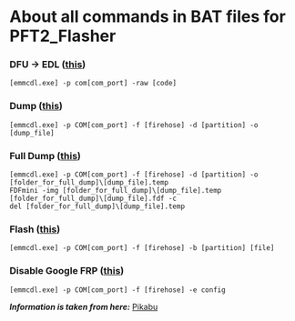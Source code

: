 # About all commands in BAT files for PFT2_Flasher

### DFU → EDL ([this](https://github.com/Zalexanninev15/PFT2/blob/master/PFT2_Flasher/edl.bat))

```
[emmcdl.exe] -p com[com_port] -raw [code]
```

### Dump ([this](https://github.com/Zalexanninev15/PFT2/blob/master/PFT2_Flasher/dump.bat))

```
[emmcdl.exe] -p COM[com_port] -f [firehose] -d [partition] -o [dump_file]
```

### Full Dump ([this](https://github.com/Zalexanninev15/PFT2/blob/master/PFT2_Flasher/full_dump.bat))

```
[emmcdl.exe] -p COM[com_port] -f [firehose] -d [partition] -o [folder_for_full_dump]\[dump_file].temp
FDFmini -img [folder_for_full_dump]\[dump_file].temp [folder_for_full_dump]\[dump_file].fdf -c
del [folder_for_full_dump]\[dump_file].temp
```

### Flash ([this](https://github.com/Zalexanninev15/PFT2/blob/master/PFT2_Flasher/flash.bat))

```
[emmcdl.exe] -p COM[com_port] -f [firehose] -b [partition] [file]
```

### Disable Google FRP ([this](https://github.com/Zalexanninev15/PFT2/blob/master/PFT2_Flasher/dgfrp.bat))

```
[emmcdl.exe] -p COM[com_port] -f [firehose] -e config
```

***Information is taken from here:*** [Pikabu](https://pikabu.ru/story/eshche_odin_sposob_dostat_dannyie_s_qualcomm_i_ne_tolko_5866571)

